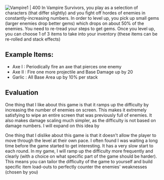 ![Vampire1 | 400](https://cdn.vox-cdn.com/thumbor/VUfHTW2et7dCKOBK3dKQd3tEn2c=/1400x1400/filters:format(jpeg)/cdn.vox-cdn.com/uploads/chorus_asset/file/23232679/Vampire_Survivors_3.jpg)
In Vampire Survivors, you play as a selection of characters (that differ slightly) and you fight off hordes of enemies in constantly-increasing numbers.
In order to level up, you pick up small gems (larger enemies drop better gems) which drops on about 50% of the enemies. You need to re-tread your steps to get gems. Once you level up, you can choose 1 of  3 items to take into your inventory (these items can be re-rolled and stack effects)
## Example Items:
- Axe I : Periodically fire an axe that pierces one enemy
- Axe II : Fire one more projectile and Base Damage up by 20
- Garlic : All Base Area up by 10% per stack

## Evaluation
One thing that I like about this game is that it ramps up the difficulty by increasing the number of enemies on screen. This makes it extremely satisfying to wipe an entire screen that was previously full of enemies. It also makes damage scaling much simpler, as the difficulty is not based on damage numbers.
I will expand on this idea by 

One thing that I dislike about this game is that it doesn't allow the player to move through the level at their own pace. I often found I was waiting a long time before the game started to get interesting. It has a very slow start to each round.
In my game, I will ramp up the difficulty more frequently and clearly (with a choice on what specific part of the game should be harder). This means you can tailor the difficulty of the game to yourself and build specific item load-outs to perfectly counter the enemies' weaknesses (chosen by you)